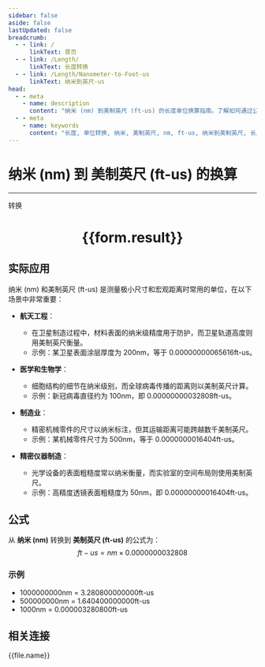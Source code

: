 ```yaml
---
sidebar: false
aside: false
lastUpdated: false
breadcrumb:
  - - link: /
      linkText: 首页
  - - link: /Length/
      linkText: 长度转换
  - - link: /Length/Nanometer-to-Foot-us
      linkText: 纳米到英尺-us
head:
  - - meta
    - name: description
      content: "纳米 (nm) 到美制英尺 (ft-us) 的长度单位换算指南。了解如何通过公式 ft-us = nm × 0.0000000032808 转换为美制英尺。"
  - - meta
    - name: keywords
      content: "长度, 单位转换, 纳米, 美制英尺, nm, ft-us, 纳米到美制英尺, 长度转换指南"
---
```

# 纳米 (nm) 到 美制英尺 (ft-us) 的换算
---
<script setup>
import { onMounted, reactive, inject, ref } from 'vue'
import { NButton, NForm, NFormItem, NInput, NInputNumber, NSelect, NCard, useMessage,NGrid ,NGi } from 'naive-ui'
import { defineClientComponent } from 'vitepress'
import { Length } from '../../files';

const convert = inject('convert')

const form = reactive({
  number: null,
  result: '',
})

const convertHandler = () => {
  if (form.number !== null && !isNaN(form.number)) {
    const convertedValue = parseFloat(form.number) * 0.0000000032808
    form.result = `${form.number}nm = ${convertedValue.toFixed(12)}ft-us`
  } else {
    form.result = '请输入有效的数值。'
  }
}
</script>

<n-form size="large" :model="form">
  <n-form-item label="纳米 (nm)">
    <n-input-number v-model:value="form.number" placeholder="输入纳米" style="width: 100%" />
  </n-form-item>
  <n-form-item>
    <n-button type="primary" @click="convertHandler" block>转换</n-button>
  </n-form-item>
</n-form>

<n-card  embedded :bordered="false" hoverable>
  <div  style="text-align:center">
    <h1>{{form.result}}</h1>
  </div>
</n-card>

## 实际应用

纳米 (nm) 和美制英尺 (ft-us) 是测量极小尺寸和宏观距离时常用的单位，在以下场景中非常重要：

- **航天工程**：
  - 在卫星制造过程中，材料表面的纳米级精度用于防护，而卫星轨道高度则用美制英尺衡量。
  - 示例：某卫星表面涂层厚度为 200nm，等于 0.00000000065616ft-us。

- **医学和生物学**：
  - 细胞结构的细节在纳米级别，而全球病毒传播的距离则以美制英尺计算。
  - 示例：新冠病毒直径约为 100nm，即 0.00000000032808ft-us。

- **制造业**：
  - 精密机械零件的尺寸以纳米标注，但其运输距离可能跨越数千美制英尺。
  - 示例：某机械零件尺寸为 500nm，等于 0.0000000016404ft-us。

- **精密仪器制造**：
  - 光学设备的表面粗糙度常以纳米衡量，而实验室的空间布局则使用美制英尺。
  - 示例：高精度透镜表面粗糙度为 50nm，即 0.00000000016404ft-us。

## 公式

从 **纳米 (nm)** 转换到 **美制英尺 (ft-us)** 的公式为：
$$ ft-us = nm \times 0.0000000032808 $$

### 示例
- 1000000000nm = 3.280800000000ft-us
- 500000000nm = 1.640400000000ft-us
- 1000nm = 0.000003280800ft-us

## 相关连接
<n-grid x-gap="12" :cols="4">
  <n-gi v-for="(file, index) in Length" :key="index">
    <n-button
      text
      tag="a"
      :href="file.path"
      type="primary"
    >
      {{file.name}}
    </n-button>
  </n-gi>
</n-grid>